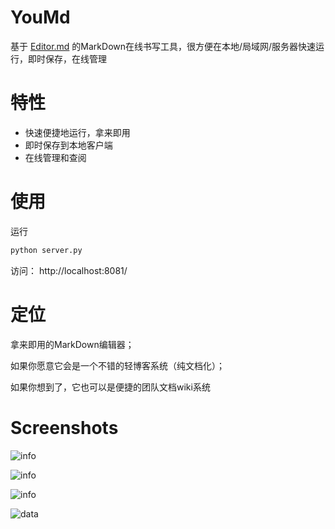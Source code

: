 # YouMd
基于 [Editor.md](https://github.com/pandao/editor.md) 的MarkDown在线书写工具，很方便在本地/局域网/服务器快速运行，即时保存，在线管理

# 特性
* 快速便捷地运行，拿来即用
* 即时保存到本地客户端
* 在线管理和查阅

# 使用
运行
```python
python server.py
```
访问：
http://localhost:8081/

# 定位
拿来即用的MarkDown编辑器；

如果你愿意它会是一个不错的轻博客系统（纯文档化）；

如果你想到了，它也可以是便捷的团队文档wiki系统

Screenshots
========
![info](https://github.com/JoneXiong/YouMd/raw/master/static/img/editor.png)

![info](https://github.com/JoneXiong/YouMd/raw/master/static/img/blog.jpg)

![info](https://github.com/JoneXiong/YouMd/raw/master/static/img/publish.jpg)

![data](https://github.com/JoneXiong/YouMd/raw/master/static/img/update.jpg)
